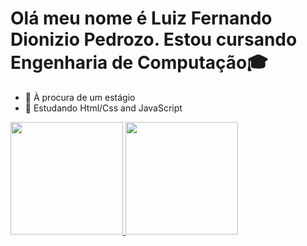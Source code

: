 # Olá meu nome é Luiz Fernando Dionizio Pedrozo. Estou cursando Engenharia de Computação🎓
- 🔭 À procura de um estágio
- 🌱 Estudando Html/Css and JavaScript

<div>
  <a href="https://github.com/fatalite38">
  <img height="180em" src="https://github-readme-stats.vercel.app/api?username=fatalite38&show_icons=true&theme=dracula&include_all_commits=true&count_private=true"/>
  <img height="180em" src="https://github-readme-stats.vercel.app/api/top-langs/?username=fatalite38&layout=compact&langs_count=16&theme=ShadesofPurple"/>
</div>
